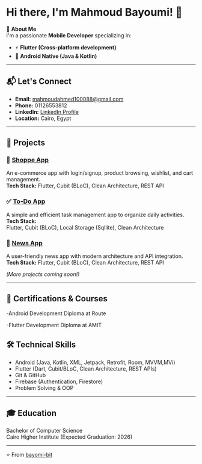 # Hi there, I'm Mahmoud Bayoumi! 👋  

🚀 **About Me**  
I'm a passionate **Mobile Developer** specializing in:
- ⚡ **Flutter (Cross-platform development)**  
- 📱 **Android Native (Java & Kotlin)**  



---

## 📬 Let's Connect
- **Email:** mahmoudahmed100088@gmail.com
- **Phone:** 01126553812
- **LinkedIn:** [LinkedIn Profile](https://linkedin.com/in/mahmoud-bayoumi-44b22b28a)  
- **Location:** Cairo, Egypt  

---

## 🌟 Projects

### 🛒 [Shoppe App](https://github.com/bayomi-bit/shoppe_app)
An e-commerce app with login/signup, product browsing, wishlist, and cart management.  
**Tech Stack:** Flutter, Cubit (BLoC), Clean Architecture, REST API  


### ✅ [To-Do App](https://github.com/bayomi-bit/ToDo-App)
A simple and efficient task management app to organize daily activities.  
**Tech Stack:**  
Flutter, Cubit (BLoC), Local Storage (Sqllite), Clean Architecture


### 📰 [News App](https://github.com/bayomi-bit/news_app)
A user-friendly news app with modern architecture and API integration.  
**Tech Stack:** Flutter, Cubit (BLoC), Clean Architecture, REST API  


*(More projects coming soon!)*

---

## 🏅 Certifications & Courses
-Android Development Diploma at Route

-Flutter Development Diploma at AMIT


## 🛠️ Technical Skills
- Android (Java, Kotlin, XML, Jetpack, Retrofit, Room, MVVM,MVi)  
- Flutter (Dart, Cubit/BLoC, Clean Architecture, REST APIs)  
- Git & GitHub  
- Firebase (Authentication, Firestore)  
- Problem Solving & OOP  

---

## 🎓 Education
Bachelor of Computer Science  
Cairo Higher Institute (Expected Graduation: 2026)  

---

⭐️ From [bayomi-bit](https://github.com/bayomi-bit)
